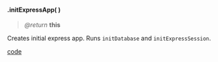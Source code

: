 #### .initExpressApp( )

> _@return_ **this** 

Creates initial  express app.  Runs `initDatabase` and `initExpressSession`.  

<div class="code-header addGitHubLink" data-file="lib/core/initExpressApp.js"> <a href="#" class="loadCode">code</a> </div><pre class=" language-javascript hideCode api"></pre> 

